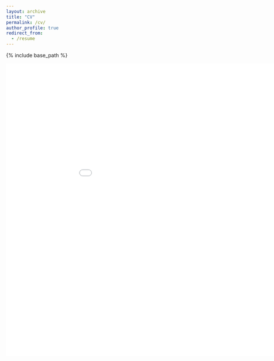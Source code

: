 ```yaml
---
layout: archive
title: "CV"
permalink: /cv/
author_profile: true
redirect_from:
  - /resume
---
```


{% include base_path %}

<html lang="en" >
<head>
  <meta http-equiv="content-type" content="text/html; charset=utf-8">
  <title>kekayan's Resume</title>
</head>
  <body>
    <iframe src="{{ site.baseurl }}/files/Curriculum_Vitae.pdf" style="width:1000px; height:800px;" frameborder="0"></iframe>
  </body>
</html>


